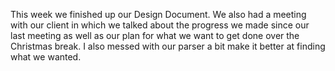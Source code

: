 This week we finished up our Design Document. We also had a meeting with our client in which we talked about the progress we made since our last meeting as well as our plan for what we want to get done over the Christmas break. I also messed with our parser a bit make it better at finding what we wanted.